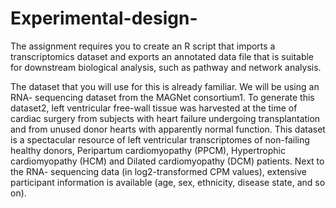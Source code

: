 # Experimental-design-
The assignment requires you to create an R script that imports a transcriptomics dataset
and exports an annotated data file that is suitable for downstream biological analysis, such
as pathway and network analysis.


The dataset that you will use for this is already familiar. We will be using an RNA-
sequencing dataset from the MAGNet consortium1. To generate this dataset2, left
ventricular free-wall tissue was harvested at the time of cardiac surgery from subjects with
heart failure undergoing transplantation and from unused donor hearts with apparently
normal function. This dataset is a spectacular resource of left ventricular transcriptomes of
non-failing healthy donors, Peripartum cardiomyopathy (PPCM), Hypertrophic
cardiomyopathy (HCM) and Dilated cardiomyopathy (DCM) patients. Next to the RNA-
sequencing data (in log2-transformed CPM values), extensive participant information is
available (age, sex, ethnicity, disease state, and so on).
